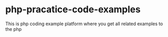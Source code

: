 # php-pracatice-code-examples
This is php coding example platform where you get all related examples to the php
